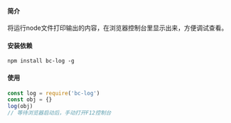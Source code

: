 
#### 简介
将运行node文件打印输出的内容，在浏览器控制台里显示出来，方便调试查看。

#### 安装依赖
```
npm install bc-log -g
```

#### 使用
```javascript
const log = require('bc-log')
const obj = {}
log(obj)
// 等待浏览器启动后，手动打开F12控制台
```